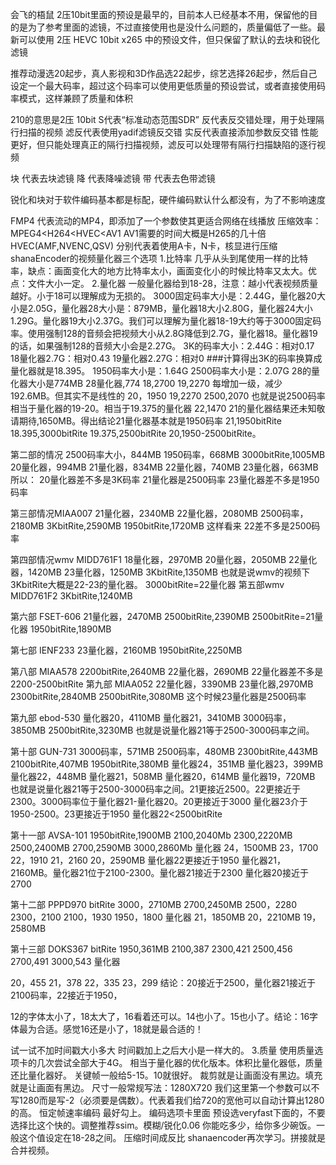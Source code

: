 会飞的梧鼠
2压10bit里面的预设是最早的，目前本人已经基本不用，保留他的目的是为了参考里面的滤镜，不过直接使用也是没什么问题的，质量偏低了一些。最新可以使用 2压 HEVC 10bit x265 中的预设文件，但只保留了默认的去块和锐化滤镜

推荐动漫选20起步，真人影视和3D作品选22起步，综艺选择26起步，然后自己设定一个最大码率，超过这个码率可以使用更低质量的预设尝试，或者直接使用码率模式，这样兼顾了质量和体积

210的意思是2压 10bit
S代表“标准动态范围SDR”
反代表反交错处理，用于处理隔行扫描的视频
滤反代表使用yadif滤镜反交错
实反代表直接添加参数反交错
性能更好，但只能处理真正的隔行扫描视频，滤反可以处理带有隔行扫描缺陷的逐行视频

块 代表去块滤镜
降 代表降噪滤镜
带 代表去色带滤镜

锐化和块对于软件编码基本都是标配，硬件编码默认什么都没有，为了不影响速度

FMP4 代表流动的MP4，即添加了一个参数使其更适合网络在线播放
压缩效率：
MPEG4<H264<HVEC<AV1 AV1需要的时间大概是H265的几十倍
HVEC(AMF,NVENC,QSV)
分别代表着使用A卡，N卡，核显进行压缩
shanaEncoder的视频量化器三个选项
1.比特率
几乎从头到尾使用一样的比特率，缺点：画面变化大的地方比特率太小，画面变化小的时候比特率又太大。优点：文件大小一定。
2.量化器
一般量化器给到18-28，注意：越小代表视频质量越好。小于18可以理解成为无损的。
3000固定码率大小是：2.44G，量化器20大小是2.05G，量化器28大小是：879MB，量化器18大小2.80G，量化器24大小1.29G。量化器19大小2.37G。我们可以理解为量化器18-19大约等于3000固定码率。使用强制128的音频会把视频大小从2.8G降低到2.7G，量化器18。量化器19的话，如果强制128的音频大小会是2.27G。
3K的码率大小：2.44G：相对0.17
18量化器2.7G：相对0.43
19量化器2.27G：相对0
###计算得出3K的码率换算成量化器就是18.395。
1950码率大小是：1.64G
2500码率大小是：2.07G
28的量化器大小是774MB
28量化器,774
18,2700
19,2270
每增加一级，减少192.6MB。但其实不是线性的
20，1950
19,2270
2500,2070
也就是说2500码率相当于量化器的19-20。相当于19.375的量化器
22,1470
21的量化器结果还未知敬请期待,1650MB。得出结论21量化器基本就是1950码率
21,1950bitRite
18.395,3000bitRite
19.375,2500bitRite
20,1950-2500bitRite。

第二部的情况
2500码率大小，844MB
1950码率，668MB
3000bitRite,1005MB
20量化器，994MB
21量化器，834MB
22量化器，740MB
23量化器，663MB
所以：
20量化器差不多是3K码率
21量化器是2500码率
23量化器差不多是1950码率

第三部情况MIAA007
21量化器，2340MB
22量化器，2080MB
2500码率，2180MB
3KbitRite,2590MB
1950bitRite,1720MB
这样看来
22差不多是2500码率

第四部情况wmv MIDD761F1
18量化器，2970MB
20量化器，2050MB
22量化器，1420MB
23量化器，1250MB
3KbitRite,1350MB
也就是说wmv的视频下3KbitRite大概是22-23的量化器。
3000bitRite=22量化器
第五部wmv MIDD761F2
3KbitRite,1240MB

第六部 FSET-606
21量化器，2470MB
2500bitRite,2390MB
2500bitRite=21量化器
1950bitRite,1890MB

第七部 IENF233
23量化器，2160MB
1950bitRite,2250MB

第八部 MIAA578
2200bitRite,2640MB
22量化器，2690MB
22量化器差不多是2200-2500bitRite
第九部 MIAA052
22量化器，3390MB
23量化器,2970MB
2300bitRite,2840MB
2500bitRite,3080MB
这个时候23量化器是2500码率

第九部
ebod-530
量化器20，4110MB
量化器21，3410MB
3000码率，3850MB
2500bitRite,3230MB
也就是说量化器21等于2500-3000码率之间。

第十部
GUN-731
3000码率，571MB
2500码率，480MB
2300bitRite,443MB
2100bitRite,407MB
1950bitRite,380MB
量化器24，351MB
量化器23，399MB
量化器22，448MB
量化器21，508MB
量化器20，614MB
量化器19，720MB
也就是说量化器21等于2500-3000码率之间。21更接近2500。22更接近于2300。3000码率位于量化器21-量化器20。20更接近于3000
量化器23介于1950-2500。23更接近于1950
量化器22<2500bitRite

第十一部 
AVSA-101
1950bitRite,1900MB
2100,2040Mb
2300,2220MB
2500,2400MB
2700,2590MB
3000,2860Mb
量化器
24，1500MB
23，1700
22，1910
21，2160
20，2590MB
量化器22更接近于1950
量化器21，2160MB。量化器21位于2100-2300。量化器21接近于2300
量化器20接近于2700

第十二部
PPPD970
bitRite
3000，2710MB
2700,2450MB
2500，2280
2300，2100
2100，1930
1950，1800
量化器
21，1850MB
20，2210MB
19，2580MB

第十三部
DOKS367
bitRite
1950,361MB
2100,387
2300,421
2500,456
2700,491
3000,543
量化器

20，455
21，378
22，335
23，299
结论：20接近于2500，量化器21接近于2100码率，22接近于1950，

12的字体太小了，18太大了，16看着还可以。14也小了。15也小了。结论：16字体最为合适。感觉16还是小了，18就是最合适的！

试一试不加时间戳大小多大
时间戳加上之后大小是一样大的。
3.质量
使用质量选项卡的几次尝试全部大于4G。
相当于量化器的优化版本。体积比量化器低，质量还比量化器好。
关键帧一般给5-15。10就很好。
裁剪就是让画面没有黑边。填充就是让画面有黑边。
尺寸一般常规写法：1280X720
我们这里第一个参数可以不写1280而是写-2（必须要是偶数）。代表着我们给720的宽他可以自动计算出1280的高。
恒定帧速率编码 最好勾上。
编码选项卡里面 预设选veryfast下面的，不要选择比这个快的。调整推荐ssim。模糊/锐化0.06
你能吃多少，给你多少碗饭。一般这个值设定在18-28之间。
压缩时间成反比
shanaencoder再次学习。拼接就是合并视频。